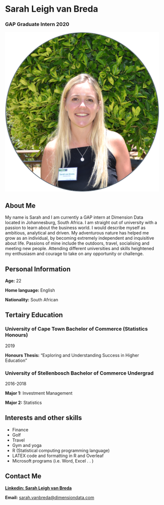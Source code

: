 # Sarah Leigh van Breda
### GAP Graduate Intern 2020 

<p align="center">
  <img src="https://github.com/SarahvanBreda/HelloSarah/blob/master/SarahvanBreda1.png">
</p>


## About Me

My name is Sarah and I am currently a GAP intern at Dimension Data located in Johannesburg, South Africa.  I am straight out of university with a passion to learn about the business world.  I would describe myself as ambitious, analytical and driven.  My adventurous nature has helped me grow as an individual, by becoming extremely independent and inquisitive about life.  Passions of mine include the outdoors, travel, socialising and meeting new people. Attending different universities and skills heightened my enthusiasm and courage to take on any opportunity or challenge. 


## Personal Information

**Age:** 22 

**Home language:** English 

**Nationality:** South African 



## Tertairy Education

### University of Cape Town Bachelor of Commerce (Statistics Honours) 

2019 

**Honours Thesis:** “Exploring and Understanding Success in Higher Education” 
 



### University of Stellenbosch Bachelor of Commerce Undergrad

2016-2018 

**Major 1:** Investment Management 

**Major 2:** Statistics 


## Interests and other skills

- Finance 
- Golf 
- Travel 
- Gym and yoga 
- R (Statistical computing programming language) 
- LATEX code and formatting in R and Overleaf 
- Microsoft programs (i.e. Word, Excel . . ) 

## Contact Me

[**Linkedin: Sarah Leigh van Breda**](https://www.linkedin.com/in/sarah-leigh-van-breda-2298171a1/)

**Email:** sarah.vanbreda@dimensiondata.com


